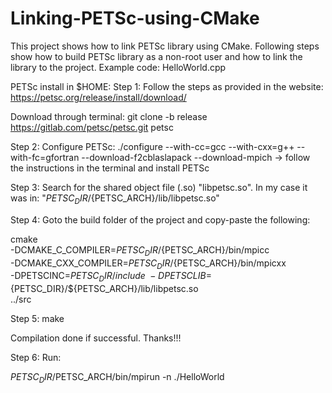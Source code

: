 # Linking-PETSc-using-CMake
This project shows how to link PETSc library using CMake. Following steps show how to build PETSc library as a non-root user and how to link the library to the project. 
Example code: HelloWorld.cpp

PETSc install in $HOME:
Step 1: Follow the steps as provided in the website:
https://petsc.org/release/install/download/

Download through terminal:
git clone -b release https://gitlab.com/petsc/petsc.git petsc

Step 2: Configure PETSc:
./configure --with-cc=gcc --with-cxx=g++ --with-fc=gfortran --download-f2cblaslapack --download-mpich
-> follow the instructions in the terminal and install PETSc

Step 3: Search for the shared object file (.so) "libpetsc.so". In my case it was in:
"${PETSC_DIR}/${PETSC_ARCH}/lib/libpetsc.so"

Step 4: Goto the build folder of the project and copy-paste the following:

cmake \
-DCMAKE_C_COMPILER=${PETSC_DIR}/${PETSC_ARCH}/bin/mpicc \
-DCMAKE_CXX_COMPILER=${PETSC_DIR}/${PETSC_ARCH}/bin/mpicxx \
-DPETSCINC=${PETSC_DIR}/include \
-DPETSCLIB=${PETSC_DIR}/${PETSC_ARCH}/lib/libpetsc.so \
../src

Step 5:
make

 Compilation done if successful. Thanks!!!
 
Step 6: 
Run:

$PETSC_DIR/$PETSC_ARCH/bin/mpirun -n <nprocs> ./HelloWorld






